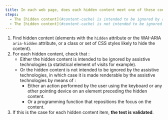 ```yaml
---
title: In each web page, does each hidden content meet one of these conditions?
steps:
  - The [hidden content](#content-cache) is intended to be ignored by assistive technologies.
  - The [hidden content](#content-cache) is not intended to be ignored by assistive technologies and is made renderable by assistive technologies following an action by the user using the keyboard or any pointing device on an element preceding the hidden content or following a repositioning of the focus on it.
---
```


1. Find hidden content (elements with the `hidden` attribute or the WAI-ARIA `aria-hidden` attribute, or a class or set of CSS styles likely to hide the content).
2. For each hidden content, check that :
   - Either the hidden content is intended to be ignored by assistive technologies (a statistical element of visits for example).
   - Or the hidden content is not intended to be ignored by the assistive technologies, in which case it is made renderable by the assistive technologies by means of :
     - Either an action performed by the user using the keyboard or any other pointing device on an element preceding the hidden content.
     - Or a programming function that repositions the focus on the content.
3. If this is the case for each hidden content item, **the test is validated**.
